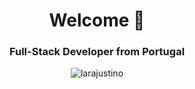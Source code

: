 <h1 align="center">Welcome 👋</h1>
<h3 align="center">Full-Stack Developer from Portugal</h3>

<p align="center"><img align="center" src="https://github-readme-streak-stats.herokuapp.com/?user=larajustino&" alt="larajustino" /></p>

